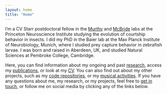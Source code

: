 ```yaml
---
layout: home
title: "Home"
---
```


I’m a CV Starr postdoctoral fellow in the [Murthy](https://murthylab.princeton.edu/) and [McBride](https://mcbridelab.princeton.edu/) labs at the Princeton Neuroscience Institute studying the evolution of courtship behavior in insects. I did my PhD in the Baier lab at the Max Planck Institute of Neurobiology, Munich, where I studied prey capture behavior in zebrafish larvae. I was born and raised in Aberdeen, UK, and studied Natural Sciences at Pembroke College, Cambridge.

Here, you can find information about my ongoing and past [research](/research), access my [publications](/publications), or look at my [CV](/cv). You can also find out about my other projects, such as my [code repositories](/code), or my [musical activities](/music). If you have any questions about me, my research, or my projects, feel free to [get in touch](/contact), or follow me on social media by clicking any of the links below.